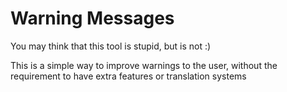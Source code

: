 Warning Messages
================

You may think that this tool is stupid, but is not :) 

This is a simple way to improve warnings to the user, without the requirement to have extra features or translation systems
